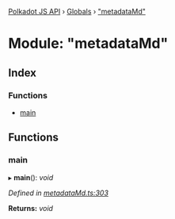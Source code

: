 [Polkadot JS API](../README.md) › [Globals](../globals.md) › ["metadataMd"](_metadatamd_.md)

# Module: "metadataMd"

## Index

### Functions

* [main](_metadatamd_.md#main)

## Functions

###  main

▸ **main**(): *void*

*Defined in [metadataMd.ts:303](https://github.com/polkadot-js/api/blob/97438bb2e8/packages/typegen/src/metadataMd.ts#L303)*

**Returns:** *void*
